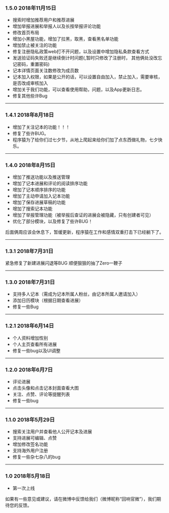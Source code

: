### 1.5.0 2018年11月15日
* 搜索时增加推荐用户和推荐进展
* 增加举报进展和举报人以及长按举报评论功能
* 修改首页布局
* 增加小黑屋功能，增加了拉黑，取黑，查看黑名单功能
* 增加禁止被关注的功能
* 修复注册隐私政策web打不开问题，以及设置中增加隐私条款查看方式
* 发送验证码失败还是继续倒计时问题(,暂时只修改了注册时， 其他俩处没改忘记密码，重置密码)
* 记本详情页面关注数修改为成员数
* 记本加入权限，如果是公开的话，可以设置自由加入，禁止加入，需要审核，是否改成审核加入
* 增加关于我们功能，可以查看使用帮助，问题，以及App更新日志。
* 修复其他些许Bug

---


### 1.4.1 2018年8月18日
* 增加了关注记本的功能！！！
* 修复了些许BUG。
* 程序猿为了给你们过七夕节，从地上爬起来给你们加了点东西做礼物，七夕快乐。

---

### 1.4.0 2018年8月15日
* 增加了推送功能以及推送管理
* 增加了记本进展和评论的阅读排序功能
* 增加了记本顺序排序的功能
* 增加了主动申请加入记本功能
* 增加了保存进展草稿的功能
* 增加了搜索记本功能
* 增加了举报管理功能（被举报后查证的进展会被隐藏，只有创建者可见）
* 优化了部分模块，以及修复了些许BUG！

后面俩周应该会休息下，暂缓更新，程序猿在工作和感情双重打击下已经躺下了。

---

### 1.3.1 2018年7月31日
紧急修复了新建进展闪退等BUG
顺便狠狠的抽了Zero一鞭子

---

### 1.3.0 2018年7月31日
* 支持多人记本（需成为记本所属人粉丝，由记本所属人邀请加入）
* 添加日历模块（根据日期查看进展）
* 修复一些Bug

---

### 1.2.1 2018年6月14日
* 个人资料增加性别
* 个人主页查看所有进展
* 修复一些bug以及UI调整

---

### 1.2.0 2018年6月7日
* 评论进展
* 点击头像和点击记本封面查看大图
* 关注、点赞、评论等提醒列表
* 修复一些bug

---

### 1.1.0 2018年5月29日
* 搜索关注用户并查看他人公开记本及进展
* 支持进展可编辑、点赞
* 增加修改签名功能
* 支持海外用户注册
* 修复一些杂七杂八的bug

---


### 1.0 2018年5月18日
* 第一次上线

如果有一些意见或建议，请在微博中反馈给我们（微博昵称“回响官微”），我们期待您的反馈。


